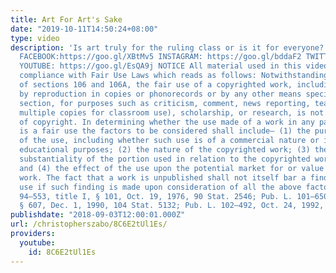 ```yaml
---
title: Art For Art's Sake
date: "2019-10-11T14:50:24+08:00"
type: video
description: 'Is art truly for the ruling class or is it for everyone? My Social Media
  FACEBOOK:https://goo.gl/XBtMv5 INSTAGRAM: https://goo.gl/bddaF2 TWITTER: https://goo.gl/YwYb71
  YOUTUBE: https://goo.gl/EsQA9j NOTICE All material used in this video is used in
  compliance with Fair Use Laws which reads as follows: Notwithstanding the provisions
  of sections 106 and 106A, the fair use of a copyrighted work, including such use
  by reproduction in copies or phonorecords or by any other means specified by that
  section, for purposes such as criticism, comment, news reporting, teaching (including
  multiple copies for classroom use), scholarship, or research, is not an infringement
  of copyright. In determining whether the use made of a work in any particular case
  is a fair use the factors to be considered shall include— (1) the purpose and character
  of the use, including whether such use is of a commercial nature or is for nonprofit
  educational purposes; (2) the nature of the copyrighted work; (3) the amount and
  substantiality of the portion used in relation to the copyrighted work as a whole;
  and (4) the effect of the use upon the potential market for or value of the copyrighted
  work. The fact that a work is unpublished shall not itself bar a finding of fair
  use if such finding is made upon consideration of all the above factors. (Pub. L.
  94–553, title I, § 101, Oct. 19, 1976, 90 Stat. 2546; Pub. L. 101–650, title VI,
  § 607, Dec. 1, 1990, 104 Stat. 5132; Pub. L. 102–492, Oct. 24, 1992, 106 Stat. 3145.)'
publishdate: "2018-09-03T12:00:01.000Z"
url: /christopherszabo/8C6E2tUl1Es/
providers:
  youtube:
    id: 8C6E2tUl1Es
---
```

